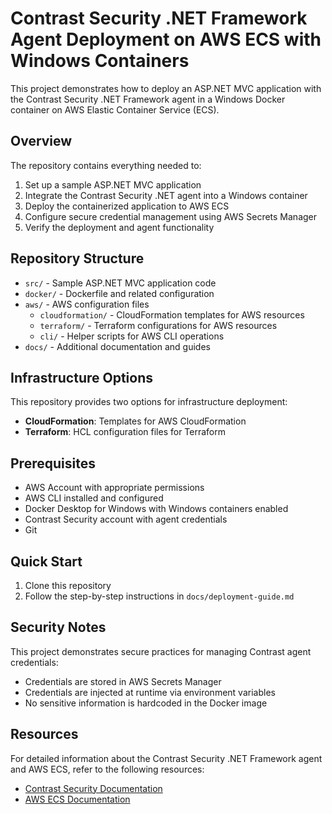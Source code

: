 # Contrast Security .NET Framework Agent Deployment on AWS ECS with Windows Containers

This project demonstrates how to deploy an ASP.NET MVC application with the Contrast Security .NET Framework agent in a Windows Docker container on AWS Elastic Container Service (ECS).

## Overview

The repository contains everything needed to:
1. Set up a sample ASP.NET MVC application
2. Integrate the Contrast Security .NET agent into a Windows container
3. Deploy the containerized application to AWS ECS
4. Configure secure credential management using AWS Secrets Manager
5. Verify the deployment and agent functionality

## Repository Structure

- `src/` - Sample ASP.NET MVC application code
- `docker/` - Dockerfile and related configuration
- `aws/` - AWS configuration files
  - `cloudformation/` - CloudFormation templates for AWS resources
  - `terraform/` - Terraform configurations for AWS resources
  - `cli/` - Helper scripts for AWS CLI operations
- `docs/` - Additional documentation and guides

## Infrastructure Options

This repository provides two options for infrastructure deployment:
- **CloudFormation**: Templates for AWS CloudFormation
- **Terraform**: HCL configuration files for Terraform

## Prerequisites

- AWS Account with appropriate permissions
- AWS CLI installed and configured
- Docker Desktop for Windows with Windows containers enabled
- Contrast Security account with agent credentials
- Git

## Quick Start

1. Clone this repository
2. Follow the step-by-step instructions in `docs/deployment-guide.md`

## Security Notes

This project demonstrates secure practices for managing Contrast agent credentials:
- Credentials are stored in AWS Secrets Manager
- Credentials are injected at runtime via environment variables
- No sensitive information is hardcoded in the Docker image

## Resources

For detailed information about the Contrast Security .NET Framework agent and AWS ECS, refer to the following resources:
- [Contrast Security Documentation](https://docs.contrastsecurity.com/)
- [AWS ECS Documentation](https://docs.aws.amazon.com/ecs/)

